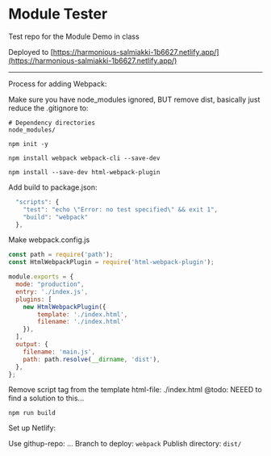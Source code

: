 # Module Tester

Test repo for the Module Demo in class

Deployed to [https://harmonious-salmiakki-1b6627.netlify.app/](https://harmonious-salmiakki-1b6627.netlify.app/)

---

Process for adding Webpack:

Make sure you have node_modules ignored, BUT remove dist, basically just reduce the .gitignore to:

```
# Dependency directories
node_modules/
```

`npm init -y`

`npm install webpack webpack-cli --save-dev`

`npm install --save-dev html-webpack-plugin`

Add build to package.json:

```js
  "scripts": {
    "test": "echo \"Error: no test specified\" && exit 1", 
    "build": "webpack"
  },
```

Make webpack.config.js

```js
const path = require('path');
const HtmlWebpackPlugin = require('html-webpack-plugin');

module.exports = {
  mode: "production",
  entry: './index.js',
  plugins: [
    new HtmlWebpackPlugin({
        template: './index.html',
        filename: './index.html'
    }),
  ],
  output: {
    filename: 'main.js',
    path: path.resolve(__dirname, 'dist'),
  },
};
```

Remove script tag from the template html-file: ./index.html 
@todo: NEEED to find a solution to this...

`npm run build`

Set up Netlify:

Use githup-repo: ...
Branch to deploy: `webpack`
Publish directory: `dist/`

